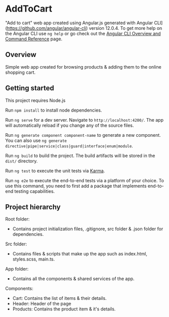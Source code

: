 # AddToCart

"Add to cart" web app created using Angular.js generated with Angular CLI](https://github.com/angular/angular-cli) version 12.0.4.
To get more help on the Angular CLI use `ng help` or go check out the [Angular CLI Overview and Command Reference](https://angular.io/cli) page.

## Overview

Simple web app created for browsing products & adding them to the online shopping cart.

## Getting started

This project requires Node.js

Run `npm install` to install node dependencies.

Run `ng serve` for a dev server. Navigate to `http://localhost:4200/`. The app will automatically reload if you change any of the source files.

Run `ng generate component component-name` to generate a new component. You can also use `ng generate directive|pipe|service|class|guard|interface|enum|module`.

Run `ng build` to build the project. The build artifacts will be stored in the `dist/` directory.

Run `ng test` to execute the unit tests via [Karma](https://karma-runner.github.io).

Run `ng e2e` to execute the end-to-end tests via a platform of your choice. To use this command, you need to first add a package that implements end-to-end testing capabilities.

## Project hierarchy

Root folder:

- Contains project initialization files, .gitignore, src folder & .json folder for dependencies.

Src folder:

- Contains files & scripts that make up the app such as index.html, styles.scss, main.ts.

App folder:

- Contains all the components & shared services of the app.

Components:

- Cart: Contains the list of items & their details.
- Header: Header of the page
- Products: Contains the product item & it's details.
